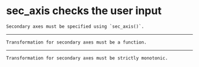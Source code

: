 # sec_axis checks the user input

    Secondary axes must be specified using `sec_axis()`.

---

    Transformation for secondary axes must be a function.

---

    Transformation for secondary axes must be strictly monotonic.

